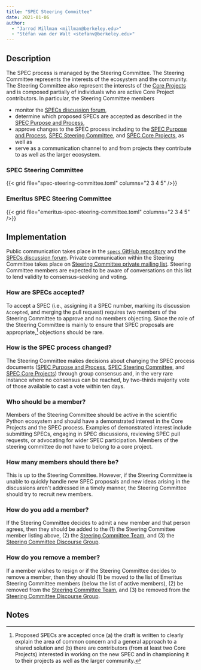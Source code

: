 ```yaml
---
title: "SPEC Steering Committee"
date: 2021-01-06
author:
  - "Jarrod Millman <millman@berkeley.edu>"
  - "Stéfan van der Walt <stefanv@berkeley.edu>"
---
```


## Description

The SPEC process is managed by the Steering Committee.
The Steering Committee represents the interests of the ecosystem and the community.
The Steering Committee also represent the interests of the
[Core Projects](/core-projects)
and is composed partially of individuals who are active Core Project contributors.
In particular, the Steering Committee members

- monitor the
  [SPECs discussion forum](https://discuss.scientific-python.org/c/specs/6),
- determine which proposed SPECs are accepted as described in the [SPEC
  Purpose and Process](/purpose-and-process),
- approve changes to the SPEC process including to the
  [SPEC Purpose and Process](/purpose-and-process),
  [SPEC Steering Committee](/steering-committee), and
  [SPEC Core Projects](/core-projects), as well as
- serve as a communication channel to and from projects they contribute to as
  well as the larger ecosystem.

### SPEC Steering Committee

{{< grid file="spec-steering-committee.toml" columns="2 3 4 5" />}}

### Emeritus SPEC Steering Committee

{{< grid file="emeritus-spec-steering-committee.toml" columns="2 3 4 5" />}}

## Implementation

Public communication takes place in the
[`specs` GitHub repository](https://github.com/scientific-python/specs/)
and the [SPECs discussion forum](https://discuss.scientific-python.org/c/specs/6).
Private communication within the Steering Committee takes place on
[Steering Committee private mailing list](mailto:spec-steering-committee@discuss.scientific-python.org).
Steering Committee members are expected to be aware of conversations on this list to lend validity
to consensus-seeking and voting.

### How are SPECs accepted?

To accept a SPEC (i.e., assigning it a SPEC number, marking its discussion
`Accepted`, and merging the pull request) requires two members of the Steering
Committee to approve and no members objecting.
Since the role of the Steering Committee is mainly to ensure that SPEC proposals are
appropriate,[^accept] objections should be rare.

### How is the SPEC process changed?

The Steering Committee makes decisions about changing the SPEC process documents
([SPEC Purpose and Process](/purpose-and-process),
[SPEC Steering Committee](/steering-committee), and
[SPEC Core Projects](/core-projects))
through group consensus and, in the very rare instance
where no consensus can be reached, by two-thirds majority vote of those
available to cast a vote within ten days.

<!--
The vote "within ten days" is not clear. "ten days" after what?
Maybe:

Voting starts with an email to the
[Steering Committee private mailing list](mailto:spec-steering-committee@discuss.scientific-python.org).
-->

### Who should be a member?

Members of the Steering Committee should be active in the scientific Python ecosystem and
should have a demonstrated interest in the Core Projects and the SPEC process.
Examples of demonstrated interest include submitting SPECs, engaging in SPEC
discussions, reviewing SPEC pull requests, or advocating for wider SPEC participation.
Members of the steering committee do not have to belong to a core project.

### How many members should there be?

This is up to the Steering Committee.
However, if the Steering Committee is unable to quickly handle new SPEC proposals and new ideas arising
in the discussions aren't addressed in a timely manner, the Steering Committee should try to
recruit new members.

### How do you add a member?

If the Steering Committee decides to admit a new member and that person agrees,
then they should be added to the
(1) the Steering Committee member listing above,
(2) the [Steering Committee Team](https://github.com/orgs/scientific-python/teams/spec-steering-committee/members), and
(3) the [Steering Committee Discourse Group](https://discuss.scientific-python.org/g/spec-steering-committee).

### How do you remove a member?

If a member wishes to resign or if the Steering Committee decides to remove a member,
then they should
(1) be moved to the list of Emeritus Steering Committee members (below the list of active members),
(2) be removed from the
[Steering Committee Team](https://github.com/orgs/scientific-python/teams/spec-steering-committee/members), and
(3) be removed from the
[Steering Committee Discourse Group](https://discuss.scientific-python.org/g/spec-steering-committee).

## Notes

[^accept]:
    Proposed SPECs are accepted once (a) the draft is written to clearly explain the area of
    common concern and a general approach to a shared solution and (b) there
    are contributors (from at least two Core Projects) interested in working on the new SPEC
    and in championing it to their projects as well as the larger community.
